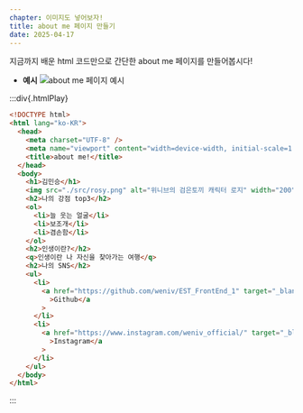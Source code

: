 ```yaml
---
chapter: 이미지도 넣어보자!
title: about me 페이지 만들기
date: 2025-04-17
---
```


지금까지 배운 html 코드만으로 간단한 about me 페이지를 만들어봅시다!

- **예시**
  ![about me 페이지 예시](/images/html-css/chapter05/Untitled.png)

:::div{.htmlPlay}

```html
<!DOCTYPE html>
<html lang="ko-KR">
  <head>
    <meta charset="UTF-8" />
    <meta name="viewport" content="width=device-width, initial-scale=1.0" />
    <title>about me!</title>
  </head>
  <body>
    <h1>김민승</h1>
    <img src="./src/rosy.png" alt="위니브의 검은토끼 캐릭터 로지" width="200" />
    <h2>나의 강점 top3</h2>
    <ol>
      <li>늘 웃는 얼굴</li>
      <li>보조개</li>
      <li>겸손함</li>
    </ol>
    <h2>인생이란?</h2>
    <q>인생이란 나 자신을 찾아가는 여행</q>
    <h2>나의 SNS</h2>
    <ul>
      <li>
        <a href="https://github.com/weniv/EST_FrontEnd_1" target="_blank"
          >Github</a
        >
      </li>
      <li>
        <a href="https://www.instagram.com/weniv_official/" target="_blank"
          >Instagram</a
        >
      </li>
    </ul>
  </body>
</html>
```

:::
